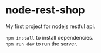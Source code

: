 # node-rest-shop
My first project for nodejs restful api.

`npm install` to install dependencies.<br>
`npm run dev` to run the server.
